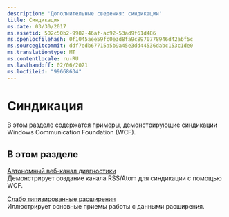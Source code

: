 ```yaml
---
description: 'Дополнительные сведения: синдикации'
title: Синдикация
ms.date: 03/30/2017
ms.assetid: 502c50b2-9982-46af-ac92-53ad9f61d486
ms.openlocfilehash: 0f1045aee59fc0e3d8fa9c8970778946d42abf5c
ms.sourcegitcommit: ddf7edb67715a5b9a45e3dd44536dabc153c1de0
ms.translationtype: MT
ms.contentlocale: ru-RU
ms.lasthandoff: 02/06/2021
ms.locfileid: "99668634"
---
```

# <a name="syndication"></a>Синдикация

В этом разделе содержатся примеры, демонстрирующие синдикации Windows Communication Foundation (WCF).  
  
## <a name="in-this-section"></a>В этом разделе  

 [Автономный веб-канал диагностики](stand-alone-diagnostics-feed-sample.md)  
 Демонстрирует создание канала RSS/Atom для синдикации с помощью WCF.  
  
 [Слабо типизированные расширения](loosely-typed-extensions-sample.md)  
 Иллюстрирует основные приемы работы с данными расширения.
